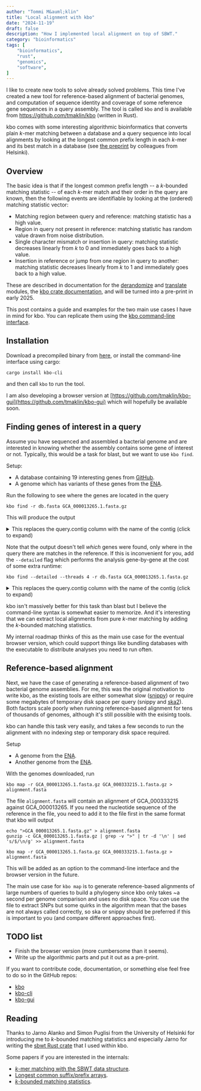 ```yaml
---
author: "Tommi M&auml;klin"
title: "Local alignment with kbo"
date: "2024-11-19"
draft: false
description: "How I implemented local alignment on top of SBWT."
category: "bioinformatics"
tags: [
	"bioinformatics",
	"rust",
	"genomics",
	"software",
]
---
```


I like to create new tools to solve already solved problems. This time I've
created a new tool for reference-based alignment of bacterial genomes, and
computation of sequence identity and coverage of some reference gene sequences
in a query assembly. The tool is called `kbo` and is available from
https://github.com/tmaklin/kbo (written in Rust).

kbo comes with some interesting algorithmic bioinformatics that converts plain
_k_-mer matching between a database and a query sequence into local alignments
by looking at the longest common prefix length in each _k_-mer and its best
match in a database (see [the
preprint](https://www.biorxiv.org/content/10.1101/2024.02.19.580943v1) by
colleagues from Helsinki).

## Overview
The basic idea is that if the longest common prefix length -- a _k_-bounded
matching statistic -- of each _k_-mer match and their order in the query are
known, then the following events are identifiable by looking at the (ordered)
matching statistic vector:

- Matching region between query and reference: matching statistic has a high value.
- Region in query not present in reference: matching statistic has random value drawn from noise distribution.
- Single character mismatch or insertion in query: matching statistic decreases
  linearly from _k_ to 0 and immediately goes back to a high value.
- Insertion in reference or jump from one region in query to another: matching
  statistic decreases linearly from _k_ to 1 and immediately goes back to a
  high value.
  
These are described in documentation for the
[derandomize](https://docs.rs/kbo/latest/kbo/derandomize/index.html) and
[translate](https://docs.rs/kbo/latest/kbo/translate/index.html) modules, the
[kbo crate documentation](https://docs.rs/kbo), and will be turned into a
pre-print in early 2025.

This post contains a guide and examples for the two main use cases I have in
mind for kbo. You can replicate them using the [kbo command-line
interface](https://github.com/tmaklin/kbo-cli).

## Installation
Download a precompiled binary from [here](https://github.com/tmaklin/kbo-cli/releases), or install the command-line interface using cargo:
```text
cargo install kbo-cli
```
and then call `kbo` to run the tool.

I am also developing a browser version at
[https://github.com/tmaklin/kbo-gui](https://github.com/tmaklin/kbo-gui) which
will hopefully be available soon.

## Finding genes of interest in a query
Assume you have sequenced and assembled a bacterial genome and are interested in
knowing whether the assembly contains some gene of interest or not. Typically,
this would be a task for blast, but we want to use `kbo find`.

Setup:
- A database containing 19 interesting genes from [GitHub](https://raw.githubusercontent.com/tmaklin/clbtype/refs/heads/main/db/db.fasta).
- A genome which has variants of these genes from the [ENA](https://www.ebi.ac.uk/ena/browser/view/GCA_000013265.1).

Run the following to see where the genes are located in the query
```text
kbo find -r db.fasta GCA_000013265.1.fasta.gz
```

This will produce the output

<details>
<summary>
This replaces the query.contig column with the name of the contig (click to expand)
</summary>

```text
query	ref	q.start	q.end	strand	length	mismatches	gap_opens	identity	coverage	query.contig	ref.contig
GCA_000013265.1.fasta.gz	db.fasta	56646	57164	+	519	0	0	100.00	1.03	ENA|CP000244|CP000244.1 Escherichia coli UTI89 plasmid pUTI89, complete sequence.	db.fasta
GCA_000013265.1.fasta.gz	db.fasta	2165476	2166423	+	948	0	0	100.00	1.88	ENA|CP000243|CP000243.1 Escherichia coli UTI89, complete genome.	db.fasta
GCA_000013265.1.fasta.gz	db.fasta	2900668	2910288	-	9621	0	0	100.00	19.06	ENA|CP000243|CP000243.1 Escherichia coli UTI89, complete genome.	db.fasta
GCA_000013265.1.fasta.gz	db.fasta	2910329	2912929	-	2601	0	0	100.00	5.15	ENA|CP000243|CP000243.1 Escherichia coli UTI89, complete genome.	db.fasta
GCA_000013265.1.fasta.gz	db.fasta	2912939	2913808	-	870	0	0	100.00	1.72	ENA|CP000243|CP000243.1 Escherichia coli UTI89, complete genome.	db.fasta
GCA_000013265.1.fasta.gz	db.fasta	2913838	2914086	-	249	0	0	100.00	0.49	ENA|CP000243|CP000243.1 Escherichia coli UTI89, complete genome.	db.fasta
GCA_000013265.1.fasta.gz	db.fasta	2914090	2916485	-	2396	0	0	100.00	4.75	ENA|CP000243|CP000243.1 Escherichia coli UTI89, complete genome.	db.fasta
GCA_000013265.1.fasta.gz	db.fasta	2916533	2921329	-	4797	1	0	99.98	9.50	ENA|CP000243|CP000243.1 Escherichia coli UTI89, complete genome.	db.fasta
GCA_000013265.1.fasta.gz	db.fasta	2921379	2924411	-	3033	0	0	100.00	6.01	ENA|CP000243|CP000243.1 Escherichia coli UTI89, complete genome.	db.fasta
GCA_000013265.1.fasta.gz	db.fasta	2924455	2930955	-	6501	0	0	100.00	12.88	ENA|CP000243|CP000243.1 Escherichia coli UTI89, complete genome.	db.fasta
GCA_000013265.1.fasta.gz	db.fasta	2930966	2938886	-	7921	0	0	100.00	15.69	ENA|CP000243|CP000243.1 Escherichia coli UTI89, complete genome.	db.fasta
GCA_000013265.1.fasta.gz	db.fasta	2938948	2944751	-	5804	0	0	100.00	11.50	ENA|CP000243|CP000243.1 Escherichia coli UTI89, complete genome.	db.fasta
GCA_000013265.1.fasta.gz	db.fasta	2944782	2947241	-	2460	0	0	100.00	4.87	ENA|CP000243|CP000243.1 Escherichia coli UTI89, complete genome.	db.fasta
GCA_000013265.1.fasta.gz	db.fasta	2947254	2949483	-	2230	0	0	100.00	4.42	ENA|CP000243|CP000243.1 Escherichia coli UTI89, complete genome.	db.fasta
GCA_000013265.1.fasta.gz	db.fasta	2949518	2950030	-	513	0	0	100.00	1.02	ENA|CP000243|CP000243.1 Escherichia coli UTI89, complete genome.	db.fasta
```

</details>

Note that the output doesn't tell _which_ genes were found, only where in the
query there are matches in the reference. If this is inconvenient for you, add the `--detailed` flag which performs the analysis gene-by-gene at the cost of some extra runtime:

```text
kbo find --detailed --threads 4 -r db.fasta GCA_000013265.1.fasta.gz
```

<details>
<summary>
This replaces the query.contig column with the name of the contig (click to expand)
</summary>

```text
query	ref	q.start	q.end	strand	length	mismatches	gap_opens	identity	coverage	query.contig	ref.contig
GCA_000013265.1.fasta.gz	db.fasta	56646	57164	+	519	00	100.00	100.00	ENA|CP000244|CP000244.1 Escherichia coli UTI89 plasmid pUTI89, complete sequence.	clbS-like_4ce09a
GCA_000013265.1.fasta.gz	db.fasta	2165476	2165688	+	213	00	100.00	100.00	ENA|CP000243|CP000243.1 Escherichia coli UTI89, complete genome.	clbR|locus_tag=ECOK1_RS11410|product="colibactin biosynthesis LuxR family transcriptional regulator ClbR"|protein_id=WP_000357141.1
GCA_000013265.1.fasta.gz	db.fasta	2165689	2166423	+	735	00	100.00	100.00	ENA|CP000243|CP000243.1 Escherichia coli UTI89, complete genome.	clbA|locus_tag=ECOK1_RS11415|product="colibactin biosynthesis phosphopantetheinyl transferase ClbA"|protein_id=WP_001217110.1
GCA_000013265.1.fasta.gz	db.fasta	2900668	2910288	-	9621	00	100.00	100.00	ENA|CP000243|CP000243.1 Escherichia coli UTI89, complete genome.	clbB|locus_tag=ECOK1_RS11405|product="colibactin hybrid non-ribosomal peptide synthetase/type I polyketide synthase ClbB"|protein_id=WP_001518711.1
GCA_000013265.1.fasta.gz	db.fasta	2910329	2912929	-	2601	00	100.00	100.00	ENA|CP000243|CP000243.1 Escherichia coli UTI89, complete genome.	clbC|locus_tag=ECOK1_RS11400|product="colibactin polyketide synthase ClbC"|protein_id=WP_001297908.1
GCA_000013265.1.fasta.gz	db.fasta	2912939	2913808	-	870	00	100.00	100.00	ENA|CP000243|CP000243.1 Escherichia coli UTI89, complete genome.	clbD|locus_tag=ECOK1_RS11395|product="colibactin biosynthesis dehydrogenase ClbD"|protein_id=WP_000982270.1
GCA_000013265.1.fasta.gz	db.fasta	2913838	2914086	-	249	00	100.00	100.00	ENA|CP000243|CP000243.1 Escherichia coli UTI89, complete genome.	clbE|locus_tag=ECOK1_RS11390|product="colibactin biosynthesis aminomalonyl-acyl carrier protein ClbE"|protein_id=WP_001297917.1
GCA_000013265.1.fasta.gz	db.fasta	2914090	2915220	-	1131	00	100.00	100.00	ENA|CP000243|CP000243.1 Escherichia coli UTI89, complete genome.	clbF|locus_tag=ECOK1_RS11385|product="colibactin biosynthesis dehydrogenase ClbF"|protein_id=WP_000337350.1
GCA_000013265.1.fasta.gz	db.fasta	2915217	2916485	-	1269	00	100.00	100.00	ENA|CP000243|CP000243.1 Escherichia coli UTI89, complete genome.	clbG|locus_tag=ECOK1_RS11380|product="colibactin biosynthesis acyltransferase ClbG"|protein_id=WP_000159201.1
GCA_000013265.1.fasta.gz	db.fasta	2916533	2921329	-	4797	10	99.98	100.00	ENA|CP000243|CP000243.1 Escherichia coli UTI89, complete genome.	clbH|locus_tag=ECOK1_RS11375|product="colibactin non-ribosomal peptide synthetase ClbH"|protein_id=WP_001304254.1
GCA_000013265.1.fasta.gz	db.fasta	2921379	2924411	-	3033	00	100.00	100.00	ENA|CP000243|CP000243.1 Escherichia coli UTI89, complete genome.	clbI|locus_tag=ECOK1_RS11370|product="colibactin polyketide synthase ClbI"|protein_id=WP_000829570.1
GCA_000013265.1.fasta.gz	db.fasta	2924455	2930955	-	6501	00	100.00	100.00	ENA|CP000243|CP000243.1 Escherichia coli UTI89, complete genome.	clbJ|locus_tag=ECOK1_RS11365|product="colibactin non-ribosomal peptide synthetase ClbJ"|protein_id=WP_001468003.1
GCA_000013265.1.fasta.gz	db.fasta	2929045	2930331	-	1287	20	99.84	19.91	ENA|CP000243|CP000243.1 Escherichia coli UTI89, complete genome.	clbK|locus_tag=ECOK1_RS11360|product="colibactin hybrid non-ribosomal peptide synthetase/type I polyketide synthase ClbK"|protein_id=WP_000222467.1
GCA_000013265.1.fasta.gz	db.fasta	2930966	2937430	-	6465	00	100.00	100.00	ENA|CP000243|CP000243.1 Escherichia coli UTI89, complete genome.	clbK|locus_tag=ECOK1_RS11360|product="colibactin hybrid non-ribosomal peptide synthetase/type I polyketide synthase ClbK"|protein_id=WP_000222467.1
GCA_000013265.1.fasta.gz	db.fasta	2934698	2935984	-	1287	20	99.84	19.80	ENA|CP000243|CP000243.1 Escherichia coli UTI89, complete genome.	clbJ|locus_tag=ECOK1_RS11365|product="colibactin non-ribosomal peptide synthetase ClbJ"|protein_id=WP_001468003.1
GCA_000013265.1.fasta.gz	db.fasta	2937423	2938886	-	1464	00	100.00	100.00	ENA|CP000243|CP000243.1 Escherichia coli UTI89, complete genome.	clbL|locus_tag=ECOK1_RS11355|product="colibactin biosynthesis amidase ClbL"|protein_id=WP_001297937.1
GCA_000013265.1.fasta.gz	db.fasta	2938948	2940387	-	1440	00	100.00	100.00	ENA|CP000243|CP000243.1 Escherichia coli UTI89, complete genome.	clbM|locus_tag=ECOK1_RS11350|product="precolibactin export MATE transporter ClbM"|protein_id=WP_000217768.1
GCA_000013265.1.fasta.gz	db.fasta	2940384	2944751	-	4368	00	100.00	100.00	ENA|CP000243|CP000243.1 Escherichia coli UTI89, complete genome.	clbN|locus_tag=ECOK1_RS11345|product="colibactin non-ribosomal peptide synthetase ClbN"|protein_id=WP_001327259.1
GCA_000013265.1.fasta.gz	db.fasta	2944782	2947241	-	2460	00	100.00	100.00	ENA|CP000243|CP000243.1 Escherichia coli UTI89, complete genome.	clbO|locus_tag=ECOK1_RS11340|product="colibactin polyketide synthase ClbO"|protein_id=WP_001029878.1
GCA_000013265.1.fasta.gz	db.fasta	2947254	2948768	-	1515	00	100.00	100.00	ENA|CP000243|CP000243.1 Escherichia coli UTI89, complete genome.	clbP|locus_tag=ECOK1_RS11335|product="precolibactin peptidase ClbP"|protein_id=WP_002430641.1
GCA_000013265.1.fasta.gz	db.fasta	2948761	2949483	-	723	00	100.00	100.00	ENA|CP000243|CP000243.1 Escherichia coli UTI89, complete genome.	clbQ|locus_tag=ECOK1_RS11330|product="colibactin biosynthesis thioesterase ClbQ"|protein_id=WP_000065646.1
GCA_000013265.1.fasta.gz	db.fasta	2949518	2950030	-	513	00	100.00	100.00	ENA|CP000243|CP000243.1 Escherichia coli UTI89, complete genome.	clbS|locus_tag=ECOK1_RS11325|product="colibactin self-protection protein ClbS"|protein_id=WP_000290498.1
```

</details>

kbo isn't massively better for this task than blast but I believe the
command-line syntax is somewhat easier to memorize. And it's interesting that we
can extract local alignments from pure _k_-mer matching by adding the
_k_-bounded matching statistics.

My internal roadmap thinks of this as the main use case for the eventual browser
version, which could support things like bundling databases with the executable
to distribute analyses you need to run often.

## Reference-based alignment
Next, we have the case of generating a reference-based alignment of two
bacterial genome assemblies. For me, this was the original motivation to write
kbo, as the existing tools are either somewhat slow
([snippy](https://github.com/tseemann/snippy)) or require some megabytes of
temporary disk space per query (snippy and
[ska2](https://github.com/bacpop/ska.rust)). Both factors scale poorly when
running reference-based alignment for tens of thousands of genomes, although
it's still possible with the exisintg tools.

kbo can handle this task very easily, and takes a few seconds to run the
alignment with no indexing step or temporary disk space required.

Setup
- A genome from the [ENA](https://www.ebi.ac.uk/ena/browser/view/GCA_000013265.1).
- Another genome from the [ENA](https://www.ebi.ac.uk/ena/browser/view/GCA_000333215.1).

With the genomes downloaded, run
```text
kbo map -r GCA_000013265.1.fasta.gz GCA_000333215.1.fasta.gz > alignment.fasta
```

The file `alignment.fasta` will contain an alignment of GCA\_000333215 against
GCA\_000013265. If you need the nucleotide sequence of the reference in the
file, you need to add it to the file first in the same format that kbo will
output
```text
echo ">GCA_000013265.1.fasta.gz" > alignment.fasta
gunzip -c GCA_000013265.1.fasta.gz | grep -v ">" | tr -d '\n' | sed 's/$/\n/g' >> alignment.fasta

kbo map -r GCA_000013265.1.fasta.gz GCA_000333215.1.fasta.gz > alignment.fasta
```
This will be added as an option to the command-line interface and the browser
version in the future.

The main use case for `kbo map` is to generate reference-based alignments of
large numbers of queries to build a phylogeny since kbo only takes ~a second per
genome comparison and uses no disk space. You _can_ use the file to extract
SNPs but some quirks in the algorithm mean that the bases are not always called
correctly, so ska or snippy should be preferred if this is important to you (and
compare different approaches first).

## TODO list

- Finish the browser version (more cumbersome than it seems).
- Write up the algorithmic parts and put it out as a pre-print.

If you want to contribute code, documentation, or something else feel free to do
so in the GitHub repos:
- [kbo](https://github.com/tmaklin/kbo)
- [kbo-cli](https://github.com/tmaklin/kbo-cli)
- [kbo-gui](https://github.com/tmaklin/kbo-gui)

## Reading

Thanks to Jarno Alanko and Simon Puglisi from the University of Helsinki for
introducing me to _k_-bounded matching statistics and especially Jarno for
writing the [sbwt Rust crate](https://docs.rs/sbwt) that I used within kbo.

Some papers if you are interested in the internals:
- [_k_-mer matching with the SBWT data structure](https://epubs.siam.org/doi/abs/10.1137/1.9781611977714.20).
- [Longest common suffix/prefix arrays](https://link.springer.com/chapter/10.1007/978-3-031-43980-3_1).
- [_k_-bounded matching statistics](https://www.biorxiv.org/content/10.1101/2024.02.19.580943v1).
